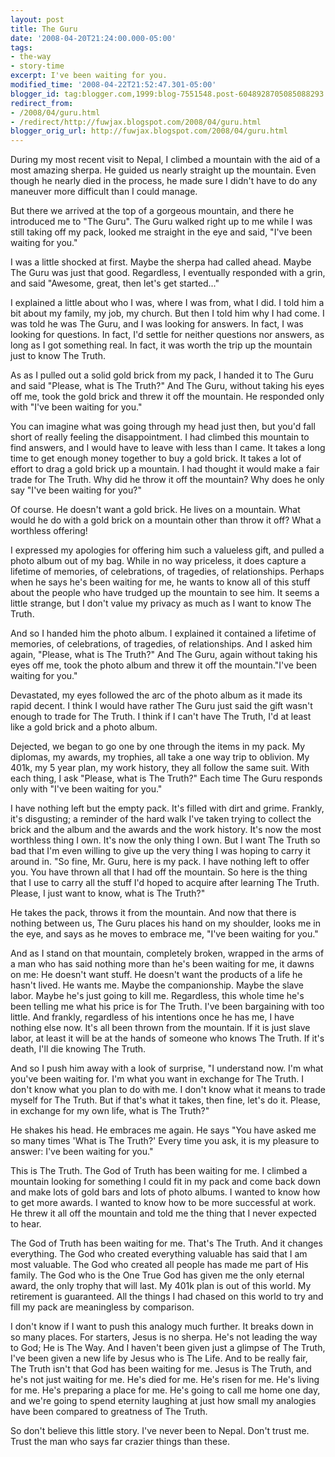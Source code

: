 ```yaml
---
layout: post
title: The Guru
date: '2008-04-20T21:24:00.000-05:00'
tags:
- the-way
- story-time
excerpt: I've been waiting for you.
modified_time: '2008-04-22T21:52:47.301-05:00'
blogger_id: tag:blogger.com,1999:blog-7551548.post-6048928705085088293
redirect_from: 
- /2008/04/guru.html
- /redirect/http://fuwjax.blogspot.com/2008/04/guru.html
blogger_orig_url: http://fuwjax.blogspot.com/2008/04/guru.html
---
```


During my most recent visit to Nepal, I climbed a mountain with the aid of a most amazing sherpa. He guided us nearly straight up the mountain. Even though he nearly died in the process, he made sure I didn't have to do any maneuver more difficult than I could manage.

But there we arrived at the top of a gorgeous mountain, and there he introduced me to "The Guru". The Guru walked right up to me while I was still taking off my pack, looked me straight in the eye and said, "I've been waiting for you."

I was a little shocked at first. Maybe the sherpa had called ahead. Maybe The Guru was just that good. Regardless, I eventually responded with a grin, and said "Awesome, great, then let's get started..."

I explained a little about who I was, where I was from, what I did. I told him a bit about my family, my job, my church. But then I told him why I had come. I was told he was The Guru, and I was looking for answers. In fact, I was looking for questions. In fact, I'd settle for neither questions nor answers, as long as I got something real. In fact, it was worth the trip up the mountain just to know The Truth.

As as I pulled out a solid gold brick from my pack, I handed it to The Guru and said "Please, what is The Truth?" And The Guru, without taking his eyes off me, took the gold brick and threw it off the mountain. He responded only with "I've been waiting for you."

You can imagine what was going through my head just then, but you'd fall short of really feeling the disappointment. I had climbed this mountain to find answers, and I would have to leave with less than I came. It takes a long time to get enough money together to buy a gold brick. It takes a lot of effort to drag a gold brick up a mountain. I had thought it would make a fair trade for The Truth. Why did he throw it off the mountain? Why does he only say "I've been waiting for you?"

Of course. He doesn't want a gold brick. He lives on a mountain. What would he do with a gold brick on a mountain other than throw it off? What a worthless offering! 

I expressed my apologies for offering him such a valueless gift, and pulled a photo album out of my bag. While in no way priceless, it does capture a lifetime of memories, of celebrations, of tragedies, of relationships. Perhaps when he says he's been waiting for me, he wants to know all of this stuff about the people who have trudged up the mountain to see him. It seems a little strange, but I don't value my privacy as much as I want to know The Truth.

And so I handed him the photo album. I explained it contained a lifetime of memories, of celebrations, of tragedies, of relationships. And I asked him again, "Please, what is The Truth?" And The Guru, again without taking his eyes off me, took the photo album and threw it off the mountain."I've been waiting for you."

Devastated, my eyes followed the arc of the photo album as it made its rapid decent. I think I would have rather The Guru just said the gift wasn't enough to trade for The Truth. I think if I can't have The Truth, I'd at least like a gold brick and a photo album. 

Dejected, we began to go one by one through the items in my pack. My diplomas, my awards, my trophies, all take a one way trip to oblivion. My 401k, my 5 year plan, my work history, they all follow the same suit. With each thing, I ask "Please, what is The Truth?" Each time The Guru responds only with "I've been waiting for you."

I have nothing left but the empty pack. It's filled with dirt and grime. Frankly, it's disgusting; a reminder of the hard walk I've taken trying to collect the brick and the album and the awards and the work history. It's now the most worthless thing I own. It's now the only thing I own. But I want The Truth so bad that I'm even willing to give up the very thing I was hoping to carry it around in. "So fine, Mr. Guru, here is my pack. I have nothing left to offer you. You have thrown all that I had off the mountain. So here is the thing that I use to carry all the stuff I'd hoped to acquire after learning The Truth. Please, I just want to know, what is The Truth?"

He takes the pack, throws it from the mountain. And now that there is nothing between us, The Guru places his hand on my shoulder, looks me in the eye, and says as he moves to embrace me, "I've been waiting for you."

And as I stand on that mountain, completely broken, wrapped in the arms of a man who has said nothing more than he's been waiting for me, it dawns on me: He doesn't want stuff. He doesn't want the products of a life he hasn't lived. He wants me. Maybe the companionship. Maybe the slave labor. Maybe he's just going to kill me. Regardless, this whole time he's been telling me what his price is for The Truth. I've been bargaining with too little. And frankly, regardless of his intentions once he has me, I have nothing else now. It's all been thrown from the mountain. If it is just slave labor, at least it will be at the hands of someone who knows The Truth. If it's death, I'll die knowing The Truth.

And so I push him away with a look of surprise, "I understand now. I'm what you've been waiting for. I'm what you want in exchange for The Truth. I don't know what you plan to do with me. I don't know what it means to trade myself for The Truth. But if that's what it takes, then fine, let's do it. Please, in exchange for my own life, what is The Truth?"

He shakes his head. He embraces me again. He says "You have asked me so many times 'What is The Truth?' Every time you ask, it is my pleasure to answer: I've been waiting for you."

This is The Truth. The God of Truth has been waiting for me. I climbed a mountain looking for something I could fit in my pack and come back down and make lots of gold bars and lots of photo albums. I wanted to know how to get more awards. I wanted to know how to be more successful at work. He threw it all off the mountain and told me the thing that I never expected to hear.

The God of Truth has been waiting for me. That's The Truth. And it changes everything. The God who created everything valuable has said that I am most valuable. The God who created all people has made me part of His family. The God who is the One True God has given me the only eternal award, the only trophy that will last. My 401k plan is out of this world. My retirement is guaranteed. All the things I had chased on this world to try and fill my pack are meaningless by comparison.

I don't know if I want to push this analogy much further. It breaks down in so many places. For starters, Jesus is no sherpa. He's not leading the way to God; He is The Way. And I haven't been given just a glimpse of The Truth, I've been given a new life by Jesus who is The Life. And to be really fair, The Truth isn't that God has been waiting for me. Jesus is The Truth, and he's not just waiting for me. He's died for me. He's risen for me. He's living for me. He's preparing a place for me. He's going to call me home one day, and we're going to spend eternity laughing at just how small my analogies have been compared to greatness of The Truth.

So don't believe this little story. I've never been to Nepal. Don't trust me. Trust the man who says far crazier things than these.